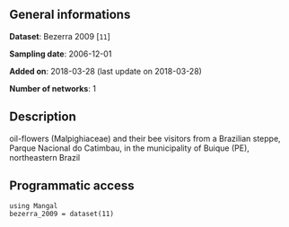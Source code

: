 ## General informations

**Dataset**: Bezerra 2009 [`11`]

**Sampling date**: 2006-12-01

**Added on**: 2018-03-28 (last update on 2018-03-28)

**Number of networks**: 1

## Description

oil-flowers (Malpighiaceae) and their bee visitors from a Brazilian steppe, Parque Nacional do Catimbau, in the municipality of Buique (PE), northeastern Brazil

## Programmatic access

    using Mangal
    bezerra_2009 = dataset(11)

